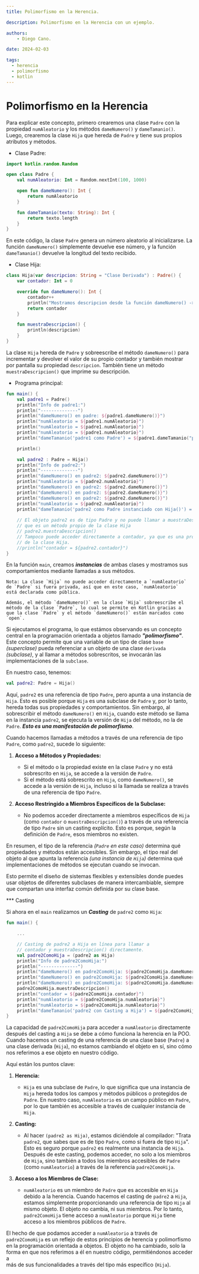 ```yaml
---
title: Polimorfismo en la Herencia.

description: Polimorfismo en la Herencia con un ejemplo.

authors:
    - Diego Cano.

date: 2024-02-03

tags:
  - herencia
  - polimorfismo
  - kotlin
---
```

# Polimorfismo en la Herencia

Para explicar este concepto, primero crearemos una clase `Padre` con la propiedad `numAleatorio` y los métodos `dameNumero()` y `dameTamanio()`. 
Luego, crearemos la clase `Hija` que hereda de `Padre` y tiene sus propios atributos y métodos.

* Clase Padre:

```kotlin
import kotlin.random.Random

open class Padre {
    val numAleatorio: Int = Random.nextInt(100, 1000)

    open fun dameNumero(): Int {
        return numAleatorio
    }

    fun dameTamanio(texto: String): Int {
        return texto.length
    }
}
```

En este código, la clase `Padre` genera un número aleatorio al inicializarse. La función `dameNumero()` simplemente devuelve ese número, 
y la función `dameTamanio()` devuelve la longitud del texto recibido.

* Clase Hija:

```kotlin
class Hija(var descripcion: String = "Clase Derivada") : Padre() {
    var contador: Int = 0

    override fun dameNumero(): Int {
        contador++
        println("Mostramos descripcion desde la función dameNumero() -> $descripcion")
        return contador
    }

    fun muestraDescripcion() {
        println(descripcion)
    }
}
```

La clase `Hija` hereda de `Padre` y sobreescribe el método `dameNumero()` para incrementar y devolver el valor de 
su propio contador y también mostrar por pantalla su propiedad `descripcion`. 
También tiene un método `muestraDescripcion()` que imprime su descripción.

* Programa principal:

```kotlin
fun main() {
    val padre1 = Padre()
    println("Info de padre1:")
    println("--------------")
    println("dameNumero() en padre: ${padre1.dameNumero()}")
    println("numAleatorio = ${padre1.numAleatorio}")
    println("numAleatorio = ${padre1.numAleatorio}")
    println("numAleatorio = ${padre1.numAleatorio}")
    println("dameTamanio('padre1 como Padre') = ${padre1.dameTamanio("padre1 como Padre")}")

    println()

    val padre2 : Padre = Hija()
    println("Info de padre2:")
    println("--------------")
    println("dameNumero() en padre2: ${padre2.dameNumero()}")
    println("numAleatorio = ${padre2.numAleatorio}")
    println("dameNumero() en padre2: ${padre2.dameNumero()}")
    println("dameNumero() en padre2: ${padre2.dameNumero()}")
    println("dameNumero() en padre2: ${padre2.dameNumero()}")
    println("numAleatorio = ${padre2.numAleatorio}")
    println("dameTamanio('padre2 como Padre instanciado con Hija()') = ${padre2.dameTamanio("padre2 como Padre instanciado con Hija()")}")
    
    // El objeto padre2 es de tipo Padre y no puede llamar a muestraDescripcion(), 
    // que es un método propio de la clase Hija
    // padre2.muestraDescripcion()
    // Tampoco puede acceder directamente a contador, ya que es una propiedad 
    // de la clase Hija.
    //println("contador = ${padre2.contador}")
}
```

En la función `main`, creamos ***instancias*** de ambas clases y mostramos sus comportamientos mediante llamadas a sus métodos.

  ```
  Nota: La clase `Hija` no puede acceder directamente a `numAleatorio` de `Padre` si fuera privada, así que en este caso, `numAleatorio` 
  está declarada como pública. 
  
  Además, el método `dameNumero()` en la clase `Hija` sobreescribe el método de la clase `Padre`, lo cual se permite en Kotlin gracias a 
  que la clase `Padre` y el método `dameNumero()` están marcados como `open`.
  ```

Si ejecutamos el programa, lo que estámos observando es un concepto central en la programación orientada a objetos llamado ***"polimorfismo"***. 
Este concepto permite que una variable de un tipo de clase `base` *(superclase)* pueda referenciar a un objeto de una clase `derivada` *(subclase)*, 
y al llamar a métodos sobrescritos, se invocarán las implementaciones de la `subclase`.

En nuestro caso, tenemos:

```kotlin
val padre2: Padre = Hija()
```

Aquí, `padre2` es una referencia de tipo `Padre`, pero apunta a una instancia de `Hija`. 
Esto es posible porque `Hija` es una subclase de `Padre` y, por lo tanto, hereda todas sus propiedades y comportamientos. 
Sin embargo, al sobrescribir el método `dameNumero()` en `Hija`, cuando este método se llama en la instancia `padre2`, 
se ejecuta la versión de `Hija` del método, no la de `Padre`. ***Esto es una manifestación de polimorfismo***.

Cuando hacemos llamadas a métodos a través de una referencia de tipo `Padre`, como `padre2`, sucede lo siguiente:

1. **Acceso a Métodos y Propiedades:**
    - Si el método o la propiedad existe en la clase `Padre` y no está sobrescrito en `Hija`, se accede a la versión de `Padre`.
    - Si el método está sobrescrito en `Hija`, como `dameNumero()`, se accede a la versión de `Hija`,
      incluso si la llamada se realiza a través de una referencia de tipo `Padre`.

2. **Acceso Restringido a Miembros Específicos de la Subclase:**
    - No podemos acceder directamente a miembros específicos de `Hija` (como `contador` o `muestraDescripcion()`) a través de una
      referencia de tipo `Padre` sin un casting explícito. Esto es porque, según la definición de `Padre`, esos miembros no existen.

En resumen, el tipo de la referencia *(`Padre` en este caso)* determina qué propiedades y métodos están accesibles. 
Sin embargo, el tipo real del objeto al que apunta la referencia *(una instancia de `Hija`)* determina qué implementaciones de 
métodos se ejecutan cuando se invocan. 

Esto permite el diseño de sistemas flexibles y extensibles donde puedes usar objetos de diferentes subclases de manera intercambiable, 
siempre que compartan una interfaz común definida por su clase base.

*** Casting

Si ahora en el `main` realizamos un ***Casting*** de `padre2` como `Hija`:

```kotlin
fun main() {

    ...    

    // Casting de padre2 a Hija en línea para llamar a
    // contador y muestraDescripcion() directamente.
    val padre2ComoHija = (padre2 as Hija)
    println("Info de padre2ComoHija:")
    println("--------------")
    println("dameNumero() en padre2ComoHija: ${padre2ComoHija.dameNumero()}")
    println("dameNumero() en padre2ComoHija: ${padre2ComoHija.dameNumero()}")
    println("dameNumero() en padre2ComoHija: ${padre2ComoHija.dameNumero()}")
    padre2ComoHija.muestraDescripcion()
    println("contador = ${padre2ComoHija.contador}")
    println("numAleatorio = ${padre2ComoHija.numAleatorio}")
    println("numAleatorio = ${padre2ComoHija.numAleatorio}")
    println("dameTamanio('padre2 con Casting a Hija') = ${padre2ComoHija.dameTamanio("padre2 con Casting a Hija")}")
}
```

La capacidad de `padre2ComoHija` para acceder a `numAleatorio` directamente después del casting a `Hija` se debe a cómo funciona la herencia en la POO. 
Cuando hacemos un casting de una referencia de una clase base (`Padre`) a una clase derivada (`Hija`), no estamos cambiando el objeto en sí, 
sino cómo nos referimos a ese objeto en nuestro código.

Aquí están los puntos clave:

1. **Herencia:**
   - `Hija` es una subclase de `Padre`, lo que significa que una instancia de `Hija` hereda todos los campos y métodos públicos o protegidos de `Padre`.
     En nuestro caso, `numAleatorio` es un campo público en `Padre`, por lo que también es accesible a través de cualquier instancia de `Hija`.

2. **Casting:**
   - Al hacer `(padre2 as Hija)`, estamos diciéndole al compilador: "Trata `padre2`, que sabes que es de tipo `Padre`, como si fuera de tipo `Hija`".
     Esto es seguro porque `padre2` es realmente una instancia de `Hija`. Después de este casting, podemos acceder, no solo a los miembros de `Hija`,
     sino también a todos los miembros accesibles de `Padre` (como `numAleatorio`) a través de la referencia `padre2ComoHija`.

3. **Acceso a los Miembros de Clase:**
   - `numAleatorio` es un miembro de `Padre` que es accesible en `Hija` debido a la herencia. Cuando hacemos el casting de `padre2` a `Hija`,
     estamos simplemente proporcionando una referencia de tipo `Hija` al mismo objeto.
     El objeto no cambia, ni sus miembros. Por lo tanto, `padre2ComoHija` tiene acceso a `numAleatorio` porque `Hija` tiene acceso a los miembros
     públicos de `Padre`.

El hecho de que podamos acceder a `numAleatorio` a través de `padre2ComoHija` es un reflejo de estos principios de herencia y polimorfismo en la 
programación orientada a objetos. El objeto no ha cambiado, solo la forma en que nos referimos a él en nuestro código, permitiéndonos acceder a  
más de sus funcionalidades a través del tipo más específico (`Hija`).
